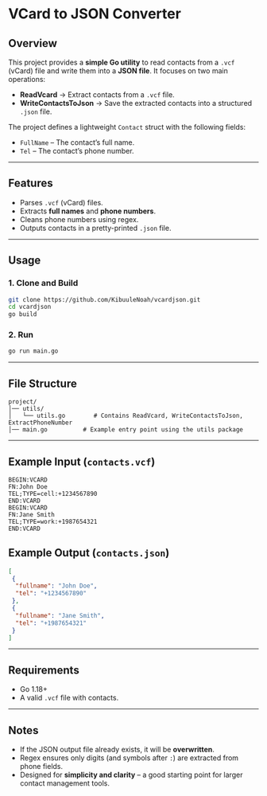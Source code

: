 # VCard to JSON Converter

## Overview

This project provides a **simple Go utility** to read contacts from a `.vcf` (vCard) file and write them into a **JSON file**.
It focuses on two main operations:

* **ReadVcard** → Extract contacts from a `.vcf` file.
* **WriteContactsToJson** → Save the extracted contacts into a structured `.json` file.

The project defines a lightweight `Contact` struct with the following fields:

* `FullName` – The contact’s full name.
* `Tel` – The contact’s phone number.

---

## Features

* Parses `.vcf` (vCard) files.
* Extracts **full names** and **phone numbers**.
* Cleans phone numbers using regex.
* Outputs contacts in a pretty-printed `.json` file.

---

## Usage

### 1. Clone and Build

```bash
git clone https://github.com/KibuuleNoah/vcardjson.git
cd vcardjson
go build
```


### 2. Run

```bash
go run main.go
```

---

## File Structure

```
project/
│── utils/
│   └── utils.go        # Contains ReadVcard, WriteContactsToJson, ExtractPhoneNumber
│── main.go          # Example entry point using the utils package
```

---

## Example Input (`contacts.vcf`)

```
BEGIN:VCARD
FN:John Doe
TEL;TYPE=cell:+1234567890
END:VCARD
BEGIN:VCARD
FN:Jane Smith
TEL;TYPE=work:+1987654321
END:VCARD
```

## Example Output (`contacts.json`)

```json
[
 {
  "fullname": "John Doe",
  "tel": "+1234567890"
 },
 {
  "fullname": "Jane Smith",
  "tel": "+1987654321"
 }
]
```

---

## Requirements

* Go 1.18+
* A valid `.vcf` file with contacts.

---

## Notes

* If the JSON output file already exists, it will be **overwritten**.
* Regex ensures only digits (and symbols after `:`) are extracted from phone fields.
* Designed for **simplicity and clarity** – a good starting point for larger contact management tools.
